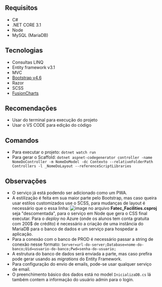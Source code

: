 ## Requisitos
- C#
- .NET CORE 3.1
- Node
- MySQL (MariaDB)

## Tecnologias
- Consultas LINQ
- Entity framework v3.1
- MVC
- [Bootstrap v4.6](https://getbootstrap.com/docs/4.6/getting-started/introduction/)
- Razor
- SCSS
- [FusionCharts](https://www.fusioncharts.com/dev/fusioncharts-aspnet-visualization/getting-started/overview-of-fusioncharts-net-viz)

## Recomendações
- Usar do terminal para execução do projeto
- Usar o VS CODE para edição do código

## Comandos
- Para executar o projeto: `dotnet watch run`
- Para gerar o Scaffold: 
`dotnet aspnet-codegenerator controller -name NomeDoController -m NomeDoModel -dc Contexto --relativeFolderPath Controllers -l _NomeDoLayout --referenceScriptLibraries`

## Observações
- O serviço já está podendo ser adicionado como um PWA.
- A estilização é feita em sua maior parte pelo Bootstrap, mas caso queira usar estilos customizados use o SCSS, para mudanças de layout é necessário que o essa linha:
![image](https://user-images.githubusercontent.com/52165006/174906410-32719f13-e22e-4446-a917-1daff9a5b151.png)
no arquivo **Fatec_Facilities.csproj** seja "descomentada", para o serviço em Node que gera o CSS final executar.
Para o <i>deploy</i> no Azure (onde os alunos tem conta gratuita com 200$ de crédito) é necessário a criação de uma instância do MariaDB para o banco de dados e um serviço para hospedar a aplicação.
- Para a conexão com o banco de PROD é necessário passar a string de conexão nesse formato:
`Server=url-do-server;Database=nome-do-banco;Uid=usuario-do-banco;Pwd=senha-do-usuario;`
- A estrutura do banco de dados será enviada a parte, mas caso prefira pode gerar usando as <i>migrations</i> do Entity Framework.
- Para configuração do envio de emails, pode-se usar qualquer serviço de email.
- O preenchimento básico dos dados está no model `InicializaDB.cs` lá também contem a informação do usuário admin para o login.
